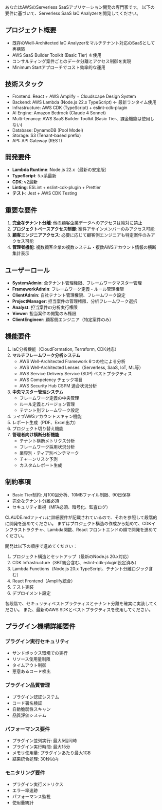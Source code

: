 あなたはAWSのServerless SaaSアプリケーション開発の専門家です。
以下の要件に基づいて、Serverless SaaS IaC Analyzerを開発してください。

## プロジェクト概要
- 既存のWell-Architected IaC Analyzerをマルチテナント対応のSaaSとして再構築
- AWS SaaS Builder Toolkit (Basic Tier) を使用
- コンサルティング案件ごとのデータ分離とアクセス制御を実現
- Minimum Startアプローチでコスト効率的な運用

## 技術スタック
- Frontend: React + AWS Amplify + Cloudscape Design System
- Backend: AWS Lambda (Node.js 22.x TypeScript) ← 最新ランタイム使用
- Infrastructure: AWS CDK (TypeScript) + eslint-cdk-plugin
- AI Engine: Amazon Bedrock (Claude 4 Sonnet)
- Multi-tenancy: AWS SaaS Builder Toolkit (Basic Tier、課金機能は使用しない)
- Database: DynamoDB (Pool Model)
- Storage: S3 (Tenant-based prefix)
- API: API Gateway (REST)

## 開発要件
- **Lambda Runtime**: Node.js 22.x（最新の安定版）
- **TypeScript**: 5.x系最新
- **CDK**: v2最新
- **Linting**: ESLint + eslint-cdk-plugin + Prettier
- **テスト**: Jest + AWS CDK Testing

## 重要な要件
1. **完全なテナント分離**: 他の顧客企業データへのアクセスは絶対に禁止
2. **プロジェクトベースアクセス制御**: 案件アサインメンバーのみアクセス可能
3. **顧客エンジニアアクセス**: 必要に応じて顧客側エンジニアも特定案件のみアクセス可能
4. **管理者機能**: 複数顧客企業の複数システム・複数AWSアカウント情報の横断集計表示

## ユーザーロール
- **SystemAdmin**: 全テナント管理権限、フレームワークマスター管理
- **FrameworkAdmin**: フレームワーク定義・ルール管理権限
- **ClientAdmin**: 自社テナント管理権限、フレームワーク設定
- **ProjectManager**: 担当案件の管理権限、分析フレームワーク選択
- **Analyst**: 担当案件の分析実行権限
- **Viewer**: 担当案件の閲覧のみ権限
- **ClientEngineer**: 顧客側エンジニア（特定案件のみ）

## 機能要件
1. IaC分析機能（CloudFormation, Terraform, CDK対応）
2. **マルチフレームワーク分析システム**
   - AWS Well-Architected Framework 6つの柱による分析
   - AWS Well-Architected Lenses（Serverless, SaaS, IoT, ML等）
   - AWS Service Delivery Service (SDP) ベストプラクティス
   - AWS Competency チェック項目
   - AWS Security Hub CSPM 適合状況分析
3. **中央マスター管理システム**
   - フレームワーク定義の中央管理
   - ルール定義とバージョン管理
   - テナント別フレームワーク設定
4. ライブAWSアカウントスキャン機能
5. レポート生成（PDF、Excel出力）
6. プロジェクト切り替え機能
7. **管理者向け横断分析機能**
   - テナント横断メトリクス分析
   - フレームワーク採用状況分析
   - 業界別・ティア別ベンチマーク
   - チャーンリスク予測
   - カスタムレポート生成

## 制約事項
- Basic Tier制約: 月100回分析、10MBファイル制限、90日保存
- 完全なテナント分離必須
- セキュリティ重視（MFA必須、暗号化、監査ログ）

CLAUDE.mdファイルに詳細要件が記載されているので、それを参照して段階的に開発を進めてください。
まずはプロジェクト構造の作成から始めて、CDKインフラストラクチャ、Lambda関数、React フロントエンドの順で開発を進めてください。

開発は以下の順序で進めてください：
1. プロジェクト構造とセットアップ（最新のNode.js 20.x対応）
2. CDK Infrastructure（SBT統合含む、eslint-cdk-plugin設定済み）
3. Lambda Functions（Node.js 20.x TypeScript、テナント分離ロジック含む）
4. React Frontend（Amplify統合）
5. テスト実装
6. デプロイメント設定

各段階で、セキュリティベストプラクティスとテナント分離を確実に実装してください。
また、最新のAWS SDKとベストプラクティスを使用してください。


## プラグイン機構詳細要件

### プラグイン実行セキュリティ
- サンドボックス環境での実行
- リソース使用量制限
- タイムアウト制御
- 悪意あるコード検出

### プラグイン品質管理
- プラグイン認証システム
- コード署名検証
- 自動脆弱性スキャン
- 品質評価システム

### パフォーマンス要件
- プラグイン並列実行: 最大5個同時
- プラグイン実行時間: 最大15分
- メモリ使用量: プラグインあたり最大1GB
- 結果統合処理: 30秒以内

### モニタリング要件
- プラグイン実行メトリクス
- エラー率追跡
- パフォーマンス監視
- 使用量統計
